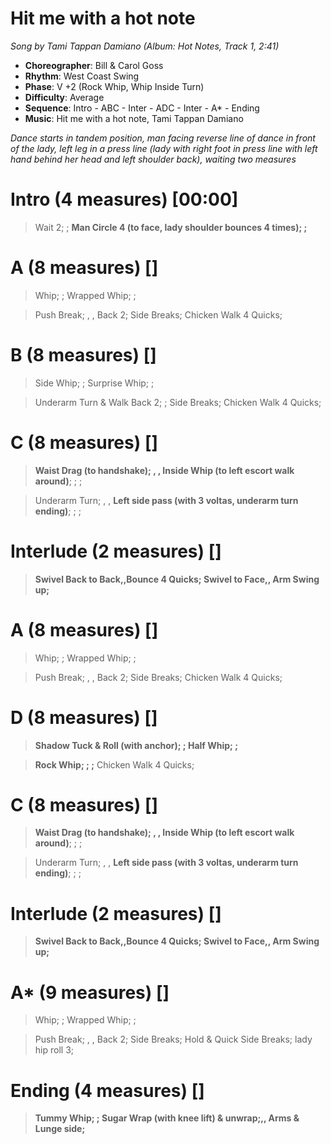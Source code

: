 # Hit me with a hot note
*Song by Tami Tappan Damiano (Album: Hot Notes, Track 1, 2:41)*

* **Choreographer**: Bill & Carol Goss
* **Rhythm**: West Coast Swing
* **Phase**: V +2 (Rock Whip, Whip Inside Turn)
* **Difficulty**: Average
* **Sequence**: Intro - ABC - Inter - ADC - Inter - A* - Ending
* **Music**: Hit me with a hot note, Tami Tappan Damiano

*Dance starts in tandem position, man facing reverse line of dance in front of the lady, left leg in a press line (lady with right foot in press line with left hand behind her head and left shoulder back), waiting two measures*

# Intro (4 measures) [00:00]

> Wait 2; ; **Man Circle 4 (to face, lady shoulder bounces 4 times); ;**

# A (8 measures) []

> Whip; ; Wrapped Whip; ;

> Push Break; , , Back 2; Side Breaks; Chicken Walk 4 Quicks;

# B (8 measures) []

> Side Whip; ; Surprise Whip; ;

> Underarm Turn & Walk Back 2; ; Side Breaks; Chicken Walk 4 Quicks;

# C (8 measures) []

> **Waist Drag (to handshake); , , Inside Whip (to left escort walk around)**; ; ;

> Underarm Turn; , , **Left side pass (with 3 voltas, underarm turn ending)**; ; ;

# Interlude (2 measures) []

> **Swivel Back to Back,,Bounce 4 Quicks; Swivel to Face,, Arm Swing up;**

# A (8 measures) []

> Whip; ; Wrapped Whip; ;

> Push Break; , , Back 2; Side Breaks; Chicken Walk 4 Quicks;

# D (8 measures) []

> **Shadow Tuck & Roll (with anchor); ; Half Whip; ;**

> **Rock Whip; ; ;** Chicken Walk 4 Quicks;

# C (8 measures) []

> **Waist Drag (to handshake); , , Inside Whip (to left escort walk around)**; ; ;

> Underarm Turn; , , **Left side pass (with 3 voltas, underarm turn ending)**; ; ;

# Interlude (2 measures) []

> **Swivel Back to Back,,Bounce 4 Quicks; Swivel to Face,, Arm Swing up;**

# A* (9 measures) []

> Whip; ; Wrapped Whip; ;

> Push Break; , , Back 2; Side Breaks; Hold & Quick Side Breaks; lady hip roll 3;

# Ending (4 measures) []

> **Tummy Whip; ; Sugar Wrap (with knee lift) & unwrap;,, Arms & Lunge side;**